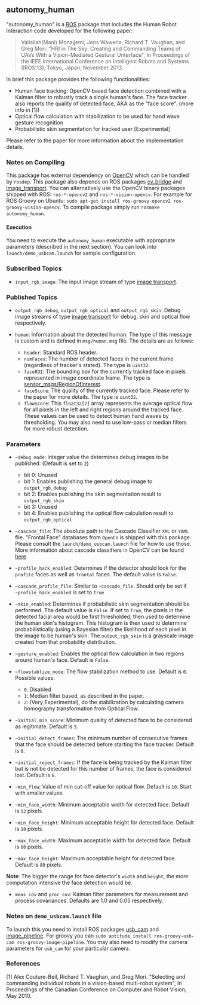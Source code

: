 ## autonomy_human

"autonomy_human" is a [ROS](http://ros.org) package that includes the Human Robot Interaction code developed for the following paper:

> Valiallah(Mani) Monajjemi, Jens Wawerla, Richard T. Vaughan, and Greg Mori. "HRI in The Sky: Creating and 
> Commanding Teams of UAVs With a Vision-Mediated Gestural Unterface", In Proceedings of the IEEE
> International Conference on Intelligent Robots and Systems (IROS'13), Tokyo, Japan, November 2013.

In brief this package provides the following functionalities:

- Human face tracking: OpenCV based face detection combined with a Kalman filter to robustly track a single human's face. The face tracker also reports the quality of detected face, AKA as the "face score". (more info in [1])
- Optical flow calculation with stabilization to be used for hand wave gesture recognition
- Probabilistic skin segmentation for tracked user [Experimental]

Please refer to the paper for more information about the implementation details.

### Notes on Compiling

This package has external dependency on [OpenCV](http://opencv.org/) which can be handled by `rosdep`. This package also depends on ROS packages [cv_bridge](http://wiki.ros.org/cv_bridge) and [image_transport](http://wiki.ros.org/image_transport). You can alternatively use the OpenCV binary packages shipped with ROS: `ros-*-opencv2` and `ros-*-vision-opencv`. For example for ROS Groovy on Ubuntu: `sudo apt-get install ros-groovy-opencv2 ros-groovy-vision-opencv`. To compile package simply run `rosmake autonomy_human`. 

#### Execution

You need to execute the `autonomy_human` executable with appropriate parameters (described in the next section). You can look into `launch/demo_usbcam.launch` for sample configuration. 

### Subscribed Topics

- `input_rgb_image`: The input image stream of type [image transport](http://www.ros.org/wiki/image_transport).

### Published Topics

- `output_rgb_debug`, `output_rgb_optical` and `output_rgb_skin`: Debug image streams of type [image transport](http://www.ros.org/wiki/image_transport) for debug, skin and optical flow respectively.

- `human`: Information about the detected human. The type of this message is custom and is defined in `msg/human.msg` file. The details are as follows:

	- `header`: Standard ROS header.
	- `numFaces`: The number of detected faces in the current frame (regardless of tracker's stated). The type is `uint32`.
	- `faceROI`: The bounding box for the currently tracked face in pixels represented in image coordinate frame. The type is [sensor_msgs/RegionOfInterest](http://http://docs.ros.org/api/sensor_msgs/html/msg/RegionOfInterest.html). 
	- `faceScore`: The quality of the currently tracked face. Please refer to the paper for more details. The type is `uint32`.
	- `flowScore`: This `float32[2]` array represents the average optical flow for all pixels in the  left and right regions around the tracked face. These values can be used to detect human hand waves by thresholding. You may also need to use low-pass or median filters for more robust detection.

### Parameters

- `~debug_mode`: Integer value the determines debug images to be published: (Default is set to `2`)
	- bit 0: Unused
	- bit 1: Enables publishing the general debug image to `output_rgb_debug`
	- bit 2: Enables publishing the skin segmentation result to `output_rgb_skin`
	- bit 3: Unused
	- bit 4: Enables publishing the optical flow calculation result to `output_rgb_optical`

- `~cascade_file`: The absolute path to the Cascade Classifier `XML` or `YAML` file. "Frontal Face" databases from `OpenCV` is shipped with this package. Please consult the `launch/demo_usbcam.launch` file for how to use those. More information about cascade classifiers in OpenCV can be found [here](http://http://docs.opencv.org/modules/objdetect/doc/cascade_classification.html).

- `~profile_hack_enabled`: Determines if the detector should look for the `profile` faces as well as `frontal` faces. The default value is `False`.

- `~cascade_profile_file`: Similar to `~cascade_file`. Should only be set if `~profile_hack_enabled` is set to `True`

- `~skin_enabled`: Determines if probabilistic skin segmentation should be performed. The default value is `False`. If set to `True`, the pixels in the detected facial area would be first thresholded, then used to determine the human skin's histogram. This histogram is then used to determine probabilistically (using a Bayesian filter) the likelihood of each pixel in the image to be human's skin. The `output_rgb_skin` is a grayscale image created from that probability distribution.

- `~gesture_enabled`: Enables the optical flow calculation in two regions around human's face. Default is `False`.

- `~flowstablize_mode`: The flow stabilization method to use. Default is `0`. Possible values: 
	- `0`: Disabled
	- `1`: Median filter based, as described in the paper.
	- `2`: (Very Experimental), do the stabilization by calculating camera homography transformation from Optical Flow.

- `~initial_min_score`: Minimum quality of detected face to be considered as legitimate. Default is `5`.
- `~initial_detect_frames`: The minimum number of consecutive frames that the face should be detected before starting the face tracker. Default is `6`. 
- `~initial_reject_frames`: If the face is being tracked by the Kalman filter but is not be detected for this number of frames, the face is considered lost. Default is `6`.
- `~min_flow`: Value of min cut-off value for optical flow. Default is `10`. Start with smaller values.
- `~min_face_width`: Minimum acceptable width for detected face. Default is `12` pixels.
- `~min_face_height`: Minimum acceptable height for detected face. Default is `18` pixels.
- `~max_face_width`: Maximum acceptable width for detected face. Default is `60` pixels.
- `~max_face_height`: Maximum acceptable height for detected face. Default is `80` pixels.

**Note**: The bigger the range for face detector's `width` and `height`, the more computation intensive the face detection would be.

- `meas_cov` and `proc_cov`: Kalman filter parameters for measurement and process covariances. Defaults are 1.0 and 0.05 respectively.

### Notes on `demo_usbcam.launch` file

To launch this you need to install ROS packages [usb_cam](http://wiki.ros.org/usb_cam) and [image_pipeline](http://wiki.ros.org/image_pipeline). For groovy you can `sudo aptitude install ros-groovy-usb-cam ros-groovy-image-pipeline`. You may also need to modify the camera parameters for `usb_cam` for your particular camera.

### References 

[1] Alex Couture-Beil, Richard T. Vaughan, and Greg Mori. "Selecting and commanding individual robots in a vision-based multi-robot system", In Proceedings of the Canadian Conference on Computer and Robot Vision, May 2010.
